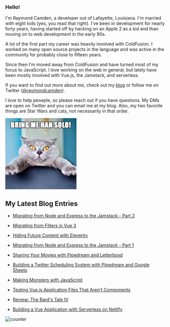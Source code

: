 ### Hello!

I'm Raymond Camden, a developer out of Lafayette, Louisiana. I'm married with eight kids (yes, you read that right). I've been in development for nearly forty years, having started off by hacking on an Apple 2 as a kid and than moving on to web development in the early 90s.

A lot of the first part my career was heavily involved with ColdFusion. I worked on many open source projects in the language and was active in the community for probably close to fifteen years. 

Since then I'm moved away from ColdFusion and have turned most of my focus to JavaScript. I love working on the web in general, but lately have been mostly involved with Vue.js, the Jamstack, and serverless. 

If you want to find out more about me, check out my [blog](https://www.raymondcamden.com) or follow me on Twitter ([@raymondcamden](https://twitter.com/raymondcamden)). 

I love to help peoeple, so please reach out if you have questions. My DMs are open on Twitter and you can email me at my blog. Also, my two favorite things are Star Wars and cats, not necessarily in that order.

![Star Wars cat](https://raw.githubusercontent.com/cfjedimaster/cfjedimaster/master/cat.jpg)

<!-- RSS -->
## My Latest Blog Entries

* [Migrating from Node and Express to the Jamstack - Part 2](https://www.raymondcamden.com/2020/08/15/migrating-from-node-and-express-to-the-jamstack-part-2)

* [Migrating from Filters in Vue 3](https://www.raymondcamden.com/2020/08/13/migrating-from-filters-in-vue-3)

* [Hiding Future Content with Eleventy](https://www.raymondcamden.com/2020/08/07/hiding-future-content-with-eleventy)

* [Migrating from Node and Express to the Jamstack - Part 1](https://www.raymondcamden.com/2020/08/06/migrating-from-node-and-express-to-the-jamstack-part-1)

* [Sharing Your Movies with Pipedream and Letterboxd](https://www.raymondcamden.com/2020/08/04/sharing-your-movies-with-pipedream-and-letterboxd)

* [Building a Twitter Scheduling System with Pipedream and Google Sheets](https://www.raymondcamden.com/2020/07/28/building-a-twitter-scheduling-system-with-pipedream-and-google-sheets)

* [Making Monsters with JavaScript](https://www.raymondcamden.com/2020/07/19/making-monsters-with-javascript)

* [Testing Vue.js Application Files That Aren't Components](https://www.raymondcamden.com/2020/07/17/testing-vuejs-application-files-that-arent-components)

* [Review: The Bard's Tale IV](https://www.raymondcamden.com/2020/07/12/review-the-bards-tale-iv)

* [Building a Vue Application with Serverless on Netlify](https://www.raymondcamden.com/2020/07/07/building-a-vue-application-with-serverless-on-netlify)

<!-- ENDRSS -->

![counter](https://enzy20r2pibx5pb.m.pipedream.net)
